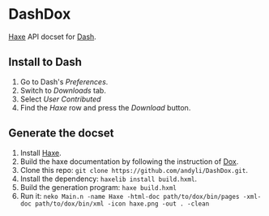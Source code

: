 # DashDox

[Haxe](http://haxe.org/) API docset for [Dash](http://kapeli.com/dash).

## Install to Dash

  1. Go to Dash's *Preferences*.
  2. Switch to *Downloads* tab.
  3. Select *User Contributed*
  4. Find the *Haxe* row and press the *Download* button.

## Generate the docset

  1. Install [Haxe](http://haxe.org/).
  2. Build the haxe documentation by following the instruction of [Dox](https://github.com/dpeek/dox).
  3. Clone this repo: `git clone https://github.com/andyli/DashDox.git`.
  4. Install the dependency: `haxelib install build.hxml`.
  5. Build the generation program: `haxe build.hxml`
  6. Run it: `neko Main.n -name Haxe -html-doc path/to/dox/bin/pages -xml-doc path/to/dox/bin/xml -icon haxe.png -out . -clean`
